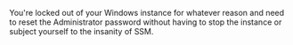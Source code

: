 You're locked out of your Windows instance for whatever reason and need to reset the Administrator password without having to stop the instance or subject yourself to the insanity of SSM.
